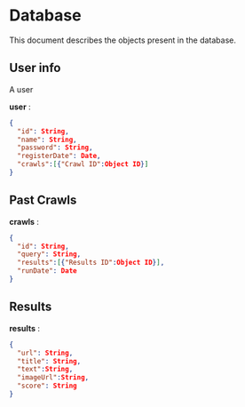 # Database

This document describes the objects present in the database.

## User info

A user

**user** :

```json
{
  "id": String,
  "name": String,
  "password": String,
  "registerDate": Date,
  "crawls":[{"Crawl ID":Object ID}]
}
```

## Past Crawls

**crawls** :

```json
{
  "id": String,
  "query": String,
  "results":[{"Results ID":Object ID}],
  "runDate": Date
}
```

## Results

**results** :

```json
{
  "url": String,
  "title": String,
  "text":String,
  "imageUrl":String,
  "score": String
}
```